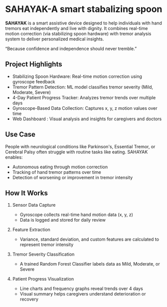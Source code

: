 # SAHAYAK-A smart stabalizing spoon

**SAHAYAK** is a smart assistive device designed to help individuals with hand tremors eat independently and live with dignity. It combines real-time motion correction (via stabilizing spoon hardware) with  tremor analysis system to deliver personalized medical insights.

“Because confidence and independence should never tremble.”

## Project Highlights

- Stabilizing Spoon Hardware: Real-time motion correction using gyroscope feedback
- Tremor Pattern Detection: ML model classifies tremor severity (Mild, Moderate, Severe)
- 4-Day Patient Progress Tracker: Analyzes tremor trends over multiple days
- Gyroscope-Based Data Collection: Captures x, y, z motion values over time
- Web Dashboard : Visual analysis and insights for caregivers and doctors

## Use Case

People with neurological conditions like Parkinson's, Essential Tremor, or Cerebral Palsy often struggle with routine tasks like eating. SAHAYAK enables:
- Autonomous eating through motion correction
- Tracking of hand tremor patterns over time
- Detection of worsening or improvement in tremor intensity

## How It Works

1. Sensor Data Capture  
   - Gyroscope collects real-time hand motion data (x, y, z)  
   - Data is logged and stored for daily review

2. Feature Extraction  
   - Variance, standard deviation, and custom features are calculated to represent tremor intensity

3. Tremor Severity Classification  
   - A trained Random Forest Classifier labels data as Mild, Moderate, or Severe

4. Patient Progress Visualization  
   - Line charts and frequency graphs reveal trends over 4 days  
   - Visual summary helps caregivers understand deterioration or recovery

